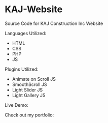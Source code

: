 # KAJ-Website
Source Code for KAJ Construction Inc Website
 
Languages Utilized:
  - HTML
  - CSS
  - PHP
  - JS
  
Plugins Utilized:
  - Animate on Scroll JS
  - SmoothScroll JS
  - Light Slider JS
  - Light Gallery JS
  
  Live Demo: 
  
  Check out my portfolio: 
